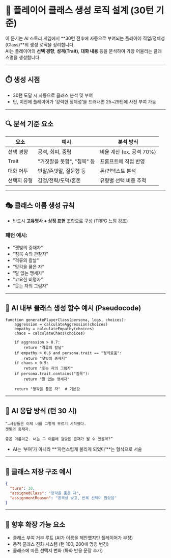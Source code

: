 # 🧬 플레이어 클래스 생성 로직 설계 (30턴 기준)

이 문서는 AI 스토리 게임에서 **30턴 전후에 자동으로 부여되는 플레이어 직업/정체성(Class)**의 생성 로직을 정리합니다.  
AI는 플레이어의 **선택 경향**, **성격(Trait)**, **대화 내용** 등을 분석하여 가장 어울리는 클래스명을 생성합니다.

---

## ⏱️ 생성 시점
- 30턴 도달 시 자동으로 클래스 분석 및 부여
- 단, 이전에 플레이어가 ‘강력한 정체성’을 드러내면 25~29턴에 사전 부여 가능

---

## 🔍 분석 기준 요소

| 요소 | 예시 | 분석 방식 |
|------|------|------------|
| 선택 경향 | 공격, 회피, 중립 | 비율 계산 (ex. 공격 70%) |
| Trait | "거짓말을 못함", "침묵" 등 | 프롬프트에 직접 반영 |
| 대화 어투 | 반말/존댓말, 질문형 등 | 톤/컨텍스트 분석 |
| 선택지 유형 | 감정/전략/도덕/혼돈 | 유형별 선택 비중 추적 |

---

## 🎭 클래스 이름 생성 규칙

- 반드시 **고유명사 + 상징 표현** 조합으로 구성 (TRPG 느낌 강조)

### 패턴 예시:
- "잿빛의 중재자"
- "침묵 속의 관찰자"
- "격류의 칼날"
- "망각을 품은 자"
- "말 없는 맹세자"
- "고요한 비명자"
- "웃는 자의 그림자"

---

## 🧠 AI 내부 클래스 생성 함수 예시 (Pseudocode)

```pseudocode
function generatePlayerClass(persona, logs, choices):
    aggression = calculateAggression(choices)
    empathy = calculateEmpathy(choices)
    chaos = calculateChaos(choices)
    
    if aggression > 0.7:
        return "격류의 칼날"
    if empathy > 0.6 and persona.trait == "정의로움":
        return "잿빛의 중재자"
    if chaos > 0.5:
        return "웃는 자의 그림자"
    if persona.trait.contains("침묵"):
        return "말 없는 맹세자"
    
    return "망각을 품은 자"  # 기본값
```

---

## 📢 AI 응답 방식 (턴 30 시)

```plaintext
“…사람들은 이제 너를 그렇게 부르기 시작했다.
잿빛의 중재자.

좋은 이름이군. 너는 그 이름에 걸맞은 존재가 될 수 있을까?”
```

- AI는 ‘부여’가 아니라 **‘자연스럽게 불리게 되었다’**는 형식으로 서술

---

## 🧱 클래스 저장 구조 예시

```json
{
  "turn": 30,
  "assignedClass": "망각을 품은 자",
  "assignmentReason": "공격성 낮고, 반복 선택이 많았음"
}
```

---

## 📝 향후 확장 가능 요소
- 클래스 부여 거부 루트 (AI가 이름을 제안했지만 플레이어가 부정)
- 동적 클래스 진화 시스템 (턴 100, 200에 명칭 변경)
- 클래스에 따른 선택지 변화 (특화 반응 문장 추가)

